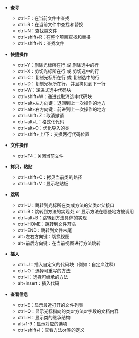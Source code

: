 * **查寻** 
  * ctrl+F：在当前文件中查找
  * ctrl+R：在当前文件中查找和替换
  * ctrl+N：查找类文件
  * ctrl+shift+R：在整个项目查找和替换
  * ctrl+shift+N：查找文件



* **快捷操作**
  * ctrl+Y：删除光标所在行  或  删除选中的行
  * ctrl+X：剪切光标所在行  或  剪切选中的行
  * ctrl+C：复制光标所在行  或  复制选中的行
  * ctrl+D：复制光标所在行，并且拷贝到下一行
  * ctrl+W：递进式选中代码块
  * ctrl+shift+W：递进式取消选中代码块
  * ctrl+alt+左方向键：退回到上一次操作的地方
  * ctrl+alt+右方向键：前进到上一次操作的地方
  * ctrl+shift+Z：取消撤销
  * ctrl+alt+L：格式化代码
  * ctrl+alt+O：优化导入的类
  * ctrl+shift+上/下：交换两行代码位置



* **文件操作**
  * ctrl+F4：关闭当前文件
* **拷贝，粘贴**
  * ctrl+shift+C：拷贝当前类的路径
  * ctrl+shift+V：显示粘贴板



* **跳转**
  * ctrl+U：跳转到光标所在类或方法的父类or父接口
  * ctrl+B：跳转到方法的实现处 or 显示方法在哪些地方被调用
  * ctrl+alt+B：跳转到方法具体的实现
  * ctrl+HOME：跳转到文件开头
  * ctrl+END：跳转到文件末尾
  * alt+左右方向键：切换视图
  * alt+前后方向键：在当前视图进行方法跳转

* **插入**
  * ctrl+J：插入自定义的代码块（例如：自定义注释）
  * ctrl+O：选择可重写的方法
  * ctrl+I：选择可继承的方法
  * alt+insert：插入代码



* **查看信息**
  * ctrl+E：显示最近打开的文件列表
  * ctrl+Q：显示光标指向的类or方法or字段的文档内容
  * ctrl+H：显示类的继承结构
  * alt+1-9：显示对应的选项
  * ctrl+shift+I：查看方法or类的定义